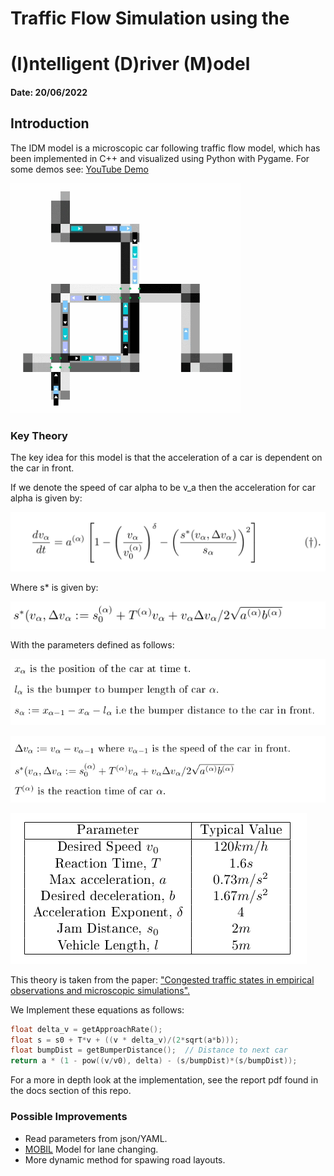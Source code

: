 # Traffic Flow Simulation using the

# (I)ntelligent (D)river (M)odel

#### Date: 20/06/2022

## Introduction
The IDM model is a microscopic car following traffic flow model, which has been
implemented in C++ and visualized using Python with Pygame. For some demos see:  [YouTube Demo](https://www.youtube.com/watch?v=dQw4w9WgXcQ)

![Demo Example](visual/images/devlog.gif)

### Key Theory

The key idea for this model is that the acceleration of a car is dependent on the car in front.

If we denote the speed of car alpha to be v_a then the acceleration for car alpha is given by:

![Key Equation](visual/images/key_equation.png)

Where s* is given by:

![Key Equation](visual/images/key_equation2.png)

With the parameters defined as follows:

![Params 1](visual/images/params1.png)

![Params 1](visual/images/params2.png)

![Table](visual/images/param_table.png)

This theory is taken from the paper:  ["Congested traffic states in empirical observations and microscopic simulations".](https://journals.aps.org/pre/abstract/10.1103/PhysRevE.62.1805)



We Implement these equations as follows:

```C++
float delta_v = getApproachRate();
float s = s0 + T*v + ((v * delta_v)/(2*sqrt(a*b)));
float bumpDist = getBumperDistance();  // Distance to next car
return a * (1 - pow((v/v0), delta) - (s/bumpDist)*(s/bumpDist));

```

For a more in depth look at the implementation, see the report pdf found in the docs section of this repo.

### Possible Improvements
- Read parameters from json/YAML.
- [MOBIL](https://traffic-simulation.de/info/info_MOBIL.html) Model for lane changing.
- More dynamic method for spawing road layouts.

